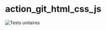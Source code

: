 # action_git_html_css_js
![Tests unitaires](https://github.com/YTBeater/action_git_HTML_CSS_JS/workflows/Unit-Test/badge.svg)
